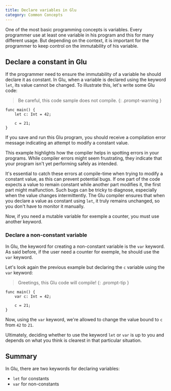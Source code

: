 ```yaml
---
title: Declare variables in Glu
category: Common Concepts
---
```


One of the most basic programming concepts is variables. Every programmer use at least one variable in his program and this for many different usage.
But depending on the context, it is important for the programmer to keep control on the immutability of his variable.

## Declare a constant in Glu

If the programmer need to ensure the immutability of a variable he should declare it as constant.
In Glu, when a variable is declared using the keyword `let`, its value cannot be changed. To illustrate this, let's write some Glu code:

> Be careful, this code sample does not compile.
{: .prompt-warning }

```glu
func main() {
    let c: Int = 42;

    c = 21;
}
```

If you save and run this Glu program, you should receive a compilation error message indicating an attempt to modify a constant value.

This example highlights how the compiler helps in spotting errors in your programs.
While compiler errors might seem frustrating, they indicate that your program isn't yet performing safely as intended.

It's essential to catch these errors at compile-time when trying to modify a constant value, as this can prevent potential bugs.
If one part of the code expects a value to remain constant while another part modifies it, the first part might malfunction.
Such bugs can be tricky to diagnose, especially when the value changes intermittently.
The Glu compiler ensures that when you declare a value as constant using `let`, it truly remains unchanged, so you don't have to monitor it manually.

Now, if you need a mutable variable for exemple a counter, you must use another keyword.

### Declare a non-constant variable

In Glu, the keyword for creating a non-constant variable is the `var` keyword.
As said before, if the user need a counter for exemple, he should use the `var` keyword.

Let's look again the previous example but declaring the `c` variable using the `var` keyword:

> Greetings, this Glu code will compile!
{: .prompt-tip }

```glu
func main() {
    var c: Int = 42;

    c = 21;
}
```

Now, using the `var` keyword, we're allowed to change the value bound to `c` from `42` to `21`.

Ultimately, deciding whether to use the keyword `let` or `var` is up to you and depends on what you think is clearest in that particular situation.

## Summary

In Glu, there are two keywords for declaring variables:

- `let` for constants
- `var` for non-constants
